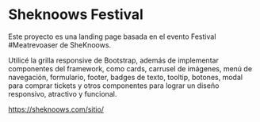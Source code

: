 # Sheknoows Festival

Este proyecto es una landing page basada en el evento Festival #Meatrevoaser de SheKnoows. 

Utilicé la grilla responsive de Bootstrap, además de implementar componentes del framework, como cards, carrusel de imágenes, menú de navegación, formulario, footer, badges de texto, tooltip, botones, modal para comprar tickets y otros componentes para lograr un diseño responsivo, atractivo y funcional. 

https://sheknoows.com/sitio/

